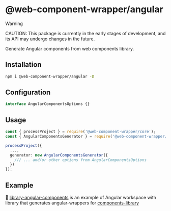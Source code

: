 # @web-component-wrapper/angular

> [!WARNING]
> CAUTION: This package is currently in the early stages of development, and its API may undergo changes in the future.

Generate Angular components from web components library.

## Installation
```bash
npm i @web-component-wrapper/angular -D
```

## Configuration
```ts
interface AngularComponentsOptions {}
```

## Usage

```ts
const { processProject } = require('@web-component-wrapper/core');
const { AngularComponentsGenerator } = require('@web-component-wrapper/angular');

processProject({
  ...,
  generator: new AngularComponentsGenerator({
    /// ... and/or other options from AngularComponentsOptions
  })
});
```

## Example
👀 [library-angular-components](https://github.com/SebastianSedzik/web-component-wrapper/blob/master/examples/library-angular-components) is an example of Angular workspace with library that generates angular-wrappers for [components-library](https://github.com/SebastianSedzik/web-component-wrapper/blob/master/examples/library)
